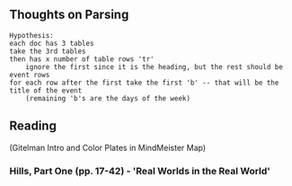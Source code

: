## Thoughts on Parsing

    Hypothesis:
    each doc has 3 tables
    take the 3rd tables
    then has x number of table rows 'tr'
        ignore the first since it is the heading, but the rest should be event rows
    for each row after the first take the first 'b' -- that will be the title of the event
        (remaining 'b's are the days of the week)
    
## Reading
(Gitelman Intro and Color Plates in MindMeister Map)

### Hills, Part One (pp. 17-42) - 'Real Worlds in the Real World'
